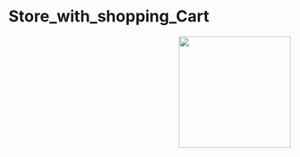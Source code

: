 # Store_with_shopping_Cart

<img align='right' src="https://media.giphy.com/media/oojejEqQXSrKNIagqX/giphy.gif" width="200"></img>

